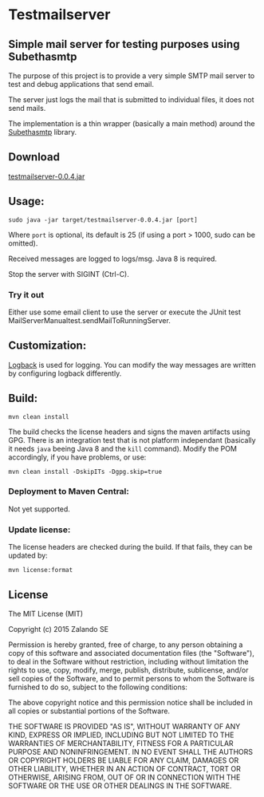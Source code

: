 # Testmailserver

## Simple mail server for testing purposes using Subethasmtp

The purpose of this project is to provide a very simple SMTP mail server to test and debug
applications that send email.

The server just logs the mail that is submitted to individual files, it does not send
mails.

The implementation is a thin wrapper (basically a main method) around the [Subethasmtp](https://github.com/voodoodyne/subethasmtp) library.


## Download

[testmailserver-0.0.4.jar](https://repo1.maven.org/maven2/org/zalando/testmailserver/0.0.4/testmailserver-0.0.4.jar)


## Usage:

`sudo java -jar target/testmailserver-0.0.4.jar [port]`

Where `port` is optional, its default is 25 (if using a port > 1000, sudo can be omitted).

Received messages are logged to logs/msg. Java 8 is required.

Stop the server with SIGINT (Ctrl-C).


### Try it out

Either use some email client to use the server or execute the JUnit test MailServerManualtest.sendMailToRunningServer.


## Customization:

[Logback](http://logback.qos.ch/) is used for logging. You can modify the way messages are
written by configuring logback differently.


## Build:

`mvn clean install`

The build checks the license headers and signs the maven artifacts using GPG. There is an integration test that is not
platform independant (basically it needs `java` beeing Java 8 and the `kill` command). Modify the POM accordingly, if you have problems, or use:

`mvn clean install -DskipITs -Dgpg.skip=true`



### Deployment to Maven Central:

Not yet supported.


### Update license:

The license headers are checked during the build. If that fails,
they can be updated by: 

`mvn license:format`


## License

The MIT License (MIT)

Copyright (c) 2015 Zalando SE

Permission is hereby granted, free of charge, to any person obtaining a copy
of this software and associated documentation files (the "Software"), to deal
in the Software without restriction, including without limitation the rights
to use, copy, modify, merge, publish, distribute, sublicense, and/or sell
copies of the Software, and to permit persons to whom the Software is
furnished to do so, subject to the following conditions:

The above copyright notice and this permission notice shall be included in all
copies or substantial portions of the Software.

THE SOFTWARE IS PROVIDED "AS IS", WITHOUT WARRANTY OF ANY KIND, EXPRESS OR
IMPLIED, INCLUDING BUT NOT LIMITED TO THE WARRANTIES OF MERCHANTABILITY,
FITNESS FOR A PARTICULAR PURPOSE AND NONINFRINGEMENT. IN NO EVENT SHALL THE
AUTHORS OR COPYRIGHT HOLDERS BE LIABLE FOR ANY CLAIM, DAMAGES OR OTHER
LIABILITY, WHETHER IN AN ACTION OF CONTRACT, TORT OR OTHERWISE, ARISING FROM,
OUT OF OR IN CONNECTION WITH THE SOFTWARE OR THE USE OR OTHER DEALINGS IN THE
SOFTWARE.
    